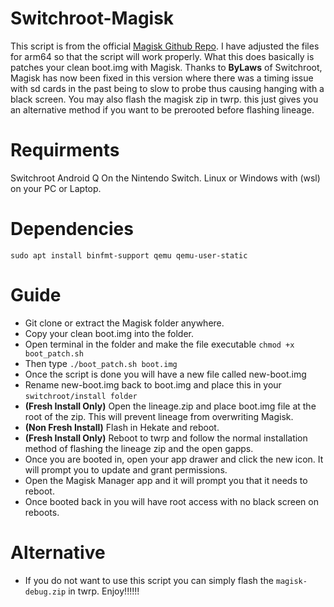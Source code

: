 # Switchroot-Magisk

This script is from the official [Magisk Github Repo](https://github.com/topjohnwu/Magisk).  I have adjusted the files for arm64 so that the script will work properly. What this does basically is patches your clean boot.img with Magisk. Thanks to **ByLaws** of Switchroot, Magisk has now been fixed in this version where there was a timing issue with sd cards in the past being to slow to probe thus causing hanging with a black screen. You may also flash the magisk zip in twrp.  this just gives you an alternative method if you want to be prerooted before flashing lineage.

# Requirments

Switchroot Android Q On the Nintendo Switch. Linux or Windows with (wsl) on your PC or Laptop.

# Dependencies 

```sudo apt install binfmt-support qemu qemu-user-static```

# Guide

- Git clone or extract the Magisk folder anywhere.
- Copy your clean boot.img into the folder.
- Open terminal in the folder and make the file executable ```chmod +x boot_patch.sh``` 
- Then type ```./boot_patch.sh boot.img```
- Once the script is done you will have a new file called new-boot.img
- Rename new-boot.img back to boot.img and place this in your `switchroot/install folder`
- **(Fresh Install Only)** Open the lineage.zip and place boot.img file at the root of the zip.  This will prevent lineage from overwriting Magisk.
- **(Non Fresh Install)**  Flash in Hekate and reboot. 
- **(Fresh Install Only)** Reboot to twrp and follow the normal installation method of flashing the lineage zip and the open gapps.
- Once you are booted in, open your app drawer and click the new icon.  It will prompt you to update and grant permissions.
- Open the Magisk Manager app and it will prompt you that it needs to reboot.
- Once booted back in you will have root access with no black screen on reboots.

# Alternative

- If you do not want to use this script you can simply flash the ``magisk-debug.zip`` in twrp.  Enjoy!!!!!!
